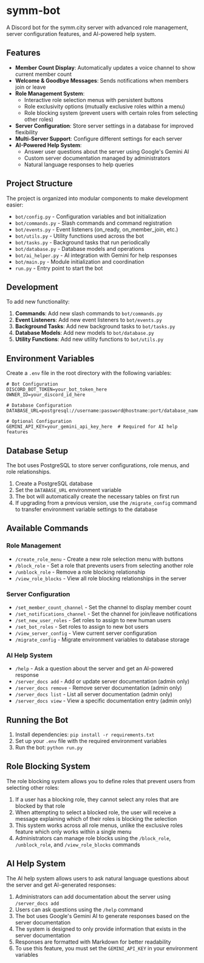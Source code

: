 # symm-bot

A Discord bot for the symm.city server with advanced role management, server configuration features, and AI-powered help system.

## Features

- **Member Count Display**: Automatically updates a voice channel to show current member count
- **Welcome & Goodbye Messages**: Sends notifications when members join or leave
- **Role Management System**:
  - Interactive role selection menus with persistent buttons
  - Role exclusivity options (mutually exclusive roles within a menu)
  - Role blocking system (prevent users with certain roles from selecting other roles)
- **Server Configuration**: Store server settings in a database for improved flexibility
- **Multi-Server Support**: Configure different settings for each server
- **AI-Powered Help System**:
  - Answer user questions about the server using Google's Gemini AI
  - Custom server documentation managed by administrators
  - Natural language responses to help queries

## Project Structure

The project is organized into modular components to make development easier:

- `bot/config.py` - Configuration variables and bot initialization
- `bot/commands.py` - Slash commands and command registration
- `bot/events.py` - Event listeners (on_ready, on_member_join, etc.)
- `bot/utils.py` - Utility functions used across the bot
- `bot/tasks.py` - Background tasks that run periodically
- `bot/database.py` - Database models and operations
- `bot/ai_helper.py` - AI integration with Gemini for help responses
- `bot/main.py` - Module initialization and coordination
- `run.py` - Entry point to start the bot

## Development

To add new functionality:

1. **Commands**: Add new slash commands to `bot/commands.py`
2. **Event Listeners**: Add new event listeners to `bot/events.py`
3. **Background Tasks**: Add new background tasks to `bot/tasks.py`
4. **Database Models**: Add new models to `bot/database.py`
5. **Utility Functions**: Add new utility functions to `bot/utils.py`

## Environment Variables

Create a `.env` file in the root directory with the following variables:

```
# Bot Configuration
DISCORD_BOT_TOKEN=your_bot_token_here
OWNER_ID=your_discord_id_here

# Database Configuration
DATABASE_URL=postgresql://username:password@hostname:port/database_name

# Optional Configuration
GEMINI_API_KEY=your_gemini_api_key_here  # Required for AI help features
```

## Database Setup

The bot uses PostgreSQL to store server configurations, role menus, and role relationships.

1. Create a PostgreSQL database
2. Set the `DATABASE_URL` environment variable
3. The bot will automatically create the necessary tables on first run
4. If upgrading from a previous version, use the `/migrate_config` command to transfer environment variable settings to the database

## Available Commands

### Role Management

- `/create_role_menu` - Create a new role selection menu with buttons
- `/block_role` - Set a role that prevents users from selecting another role
- `/unblock_role` - Remove a role blocking relationship
- `/view_role_blocks` - View all role blocking relationships in the server

### Server Configuration

- `/set_member_count_channel` - Set the channel to display member count
- `/set_notifications_channel` - Set the channel for join/leave notifications
- `/set_new_user_roles` - Set roles to assign to new human users
- `/set_bot_roles` - Set roles to assign to new bot users
- `/view_server_config` - View current server configuration
- `/migrate_config` - Migrate environment variables to database storage

### AI Help System

- `/help` - Ask a question about the server and get an AI-powered response
- `/server_docs add` - Add or update server documentation (admin only)
- `/server_docs remove` - Remove server documentation (admin only)
- `/server_docs list` - List all server documentation (admin only)
- `/server_docs view` - View a specific documentation entry (admin only)

## Running the Bot

1. Install dependencies: `pip install -r requirements.txt`
2. Set up your `.env` file with the required environment variables
3. Run the bot: `python run.py`

## Role Blocking System

The role blocking system allows you to define roles that prevent users from selecting other roles:

1. If a user has a blocking role, they cannot select any roles that are blocked by that role
2. When attempting to select a blocked role, the user will receive a message explaining which of their roles is blocking the selection
3. This system works across all role menus, unlike the exclusive roles feature which only works within a single menu
4. Administrators can manage role blocks using the `/block_role`, `/unblock_role`, and `/view_role_blocks` commands

## AI Help System

The AI help system allows users to ask natural language questions about the server and get AI-generated responses:

1. Administrators can add documentation about the server using `/server_docs add`
2. Users can ask questions using the `/help` command
3. The bot uses Google's Gemini AI to generate responses based on the server documentation
4. The system is designed to only provide information that exists in the server documentation
5. Responses are formatted with Markdown for better readability
6. To use this feature, you must set the `GEMINI_API_KEY` in your environment variables